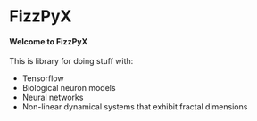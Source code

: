 # FizzPyX

#### Welcome to FizzPyX

This is library for doing stuff with:
* Tensorflow  
* Biological neuron models  
* Neural networks
* Non-linear dynamical systems that exhibit fractal dimensions


